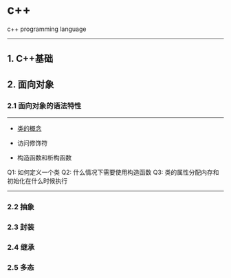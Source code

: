 # c++
c++ programming language

---

## 1. C++基础

## 2. 面向对象

### 2.1 面向对象的语法特性
---
* [类的概念](http://www.jianshu.com/p/b0d20f4e0559) 

* 访问修饰符

* 构造函数和析构函数

Q1: 如何定义一个类
Q2: 什么情况下需要使用构造函数
Q3: 类的属性分配内存和初始化在什么时候执行 

---

### 2.2 抽象

### 2.3 封装

### 2.4 继承

### 2.5 多态